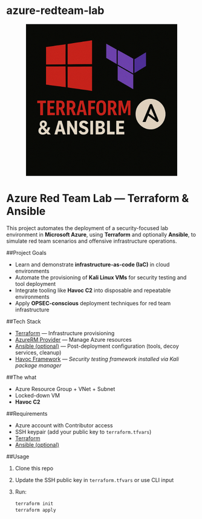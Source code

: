 # azure-redteam-lab
<p align="center">
  <img src="logo.png" alt="Lab Logo" width="400"/>
</p>

 
# Azure Red Team Lab — Terraform & Ansible

This project automates the deployment of a security-focused lab environment in **Microsoft Azure**, using **Terraform** and optionally **Ansible**, to simulate red team scenarios and offensive infrastructure operations.

##Project Goals

- Learn and demonstrate **infrastructure-as-code (IaC)** in cloud environments
- Automate the provisioning of **Kali Linux VMs** for security testing and tool deployment
- Integrate tooling like **Havoc C2** into disposable and repeatable environments
- Apply **OPSEC-conscious** deployment techniques for red team infrastructure

##Tech Stack

- [Terraform](https://www.terraform.io/) — Infrastructure provisioning
- [AzureRM Provider](https://registry.terraform.io/providers/hashicorp/azurerm/latest) — Manage Azure resources
- [Ansible (optional)](https://www.ansible.com/) — Post-deployment configuration (tools, decoy services, cleanup)
- [Havoc Framework](https://github.com/HavocFramework/Havoc) — *Security testing framework installed via Kali package manager*

##The what

- Azure Resource Group + VNet + Subnet
- Locked-down VM
- **Havoc C2**

##Requirements

- Azure account with Contributor access
- SSH keypair (add your public key to `terraform.tfvars`)
- [Terraform](https://developer.hashicorp.com/terraform/downloads)
- [Ansible (optional)](https://docs.ansible.com/)

##Usage

1. Clone this repo
2. Update the SSH public key in `terraform.tfvars` or use CLI input
3. Run:

   ```bash
   terraform init
   terraform apply
